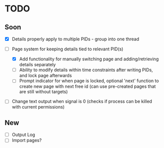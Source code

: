 # TODO

## Soon

- [X] Details properly apply to multiple PIDs - group into one thread
- [ ] Page system for keeping details tied to relevant PID(s)

  - [X] Add functionality for manually switching page and adding/retrieving details separately
  - [ ] Ability to modify details within time constraints after writing PIDs, and lock page afterwards
  - [ ] Prompt indicator for when page is locked, optional 'next' function to create new page with next free id (can use pre-created pages that are still without targets)

- [ ] Change text output when signal is 0 (checks if process can be killed with current permissions)

## New

- [ ] Output Log
- [ ] Import pages?
